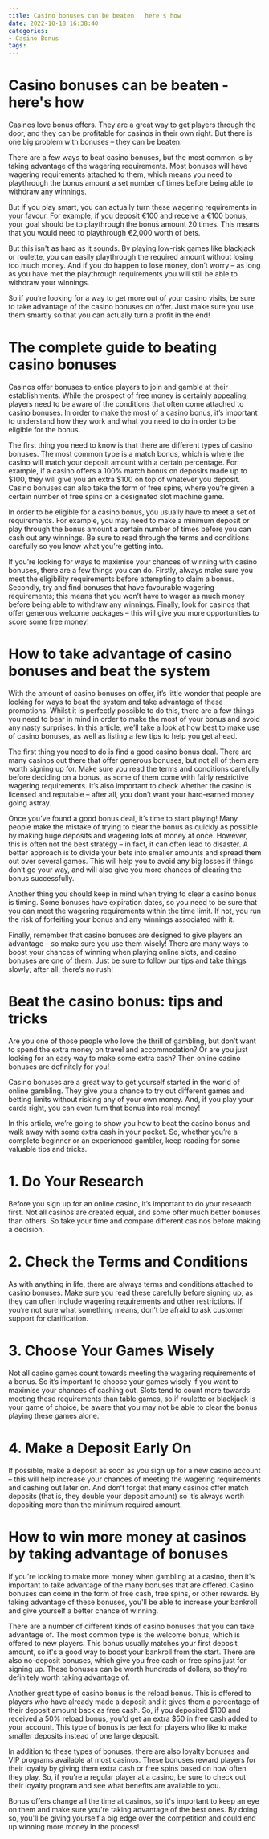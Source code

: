 ```yaml
---
title: Casino bonuses can be beaten   here's how 
date: 2022-10-18 16:38:40
categories:
- Casino Bonus
tags:
---
```



# Casino bonuses can be beaten - here's how 

Casinos love bonus offers. They are a great way to get players through the door, and they can be profitable for casinos in their own right. But there is one big problem with bonuses – they can be beaten.

There are a few ways to beat casino bonuses, but the most common is by taking advantage of the wagering requirements. Most bonuses will have wagering requirements attached to them, which means you need to playthrough the bonus amount a set number of times before being able to withdraw any winnings.

But if you play smart, you can actually turn these wagering requirements in your favour. For example, if you deposit €100 and receive a €100 bonus, your goal should be to playthrough the bonus amount 20 times. This means that you would need to playthrough €2,000 worth of bets.

But this isn't as hard as it sounds. By playing low-risk games like blackjack or roulette, you can easily playthrough the required amount without losing too much money. And if you do happen to lose money, don’t worry – as long as you have met the playthrough requirements you will still be able to withdraw your winnings.

So if you’re looking for a way to get more out of your casino visits, be sure to take advantage of the casino bonuses on offer. Just make sure you use them smartly so that you can actually turn a profit in the end!

# The complete guide to beating casino bonuses 

Casinos offer bonuses to entice players to join and gamble at their establishments. While the prospect of free money is certainly appealing, players need to be aware of the conditions that often come attached to casino bonuses. In order to make the most of a casino bonus, it’s important to understand how they work and what you need to do in order to be eligible for the bonus.

The first thing you need to know is that there are different types of casino bonuses. The most common type is a match bonus, which is where the casino will match your deposit amount with a certain percentage. For example, if a casino offers a 100% match bonus on deposits made up to $100, they will give you an extra $100 on top of whatever you deposit. Casino bonuses can also take the form of free spins, where you’re given a certain number of free spins on a designated slot machine game.

In order to be eligible for a casino bonus, you usually have to meet a set of requirements. For example, you may need to make a minimum deposit or play through the bonus amount a certain number of times before you can cash out any winnings. Be sure to read through the terms and conditions carefully so you know what you’re getting into.

If you’re looking for ways to maximise your chances of winning with casino bonuses, there are a few things you can do. Firstly, always make sure you meet the eligibility requirements before attempting to claim a bonus. Secondly, try and find bonuses that have favourable wagering requirements; this means that you won’t have to wager as much money before being able to withdraw any winnings. Finally, look for casinos that offer generous welcome packages – this will give you more opportunities to score some free money!

# How to take advantage of casino bonuses and beat the system 

With the amount of casino bonuses on offer, it’s little wonder that people are looking for ways to beat the system and take advantage of these promotions. Whilst it is perfectly possible to do this, there are a few things you need to bear in mind in order to make the most of your bonus and avoid any nasty surprises. In this article, we’ll take a look at how best to make use of casino bonuses, as well as listing a few tips to help you get ahead.

The first thing you need to do is find a good casino bonus deal. There are many casinos out there that offer generous bonuses, but not all of them are worth signing up for. Make sure you read the terms and conditions carefully before deciding on a bonus, as some of them come with fairly restrictive wagering requirements. It’s also important to check whether the casino is licensed and reputable – after all, you don’t want your hard-earned money going astray.

Once you’ve found a good bonus deal, it’s time to start playing! Many people make the mistake of trying to clear the bonus as quickly as possible by making huge deposits and wagering lots of money at once. However, this is often not the best strategy – in fact, it can often lead to disaster. A better approach is to divide your bets into smaller amounts and spread them out over several games. This will help you to avoid any big losses if things don’t go your way, and will also give you more chances of clearing the bonus successfully.

Another thing you should keep in mind when trying to clear a casino bonus is timing. Some bonuses have expiration dates, so you need to be sure that you can meet the wagering requirements within the time limit. If not, you run the risk of forfeiting your bonus and any winnings associated with it.

Finally, remember that casino bonuses are designed to give players an advantage – so make sure you use them wisely! There are many ways to boost your chances of winning when playing online slots, and casino bonuses are one of them. Just be sure to follow our tips and take things slowly; after all, there’s no rush!

# Beat the casino bonus: tips and tricks 

Are you one of those people who love the thrill of gambling, but don’t want to spend the extra money on travel and accommodation? Or are you just looking for an easy way to make some extra cash? Then online casino bonuses are definitely for you!

 Casino bonuses are a great way to get yourself started in the world of online gambling. They give you a chance to try out different games and betting limits without risking any of your own money. And, if you play your cards right, you can even turn that bonus into real money!

In this article, we’re going to show you how to beat the casino bonus and walk away with some extra cash in your pocket. So, whether you’re a complete beginner or an experienced gambler, keep reading for some valuable tips and tricks.

# 1. Do Your Research

Before you sign up for an online casino, it’s important to do your research first. Not all casinos are created equal, and some offer much better bonuses than others. So take your time and compare different casinos before making a decision.

# 2. Check the Terms and Conditions

As with anything in life, there are always terms and conditions attached to casino bonuses. Make sure you read these carefully before signing up, as they can often include wagering requirements and other restrictions. If you’re not sure what something means, don’t be afraid to ask customer support for clarification.

# 3. Choose Your Games Wisely

Not all casino games count towards meeting the wagering requirements of a bonus. So it’s important to choose your games wisely if you want to maximise your chances of cashing out. Slots tend to count more towards meeting these requirements than table games, so if roulette or blackjack is your game of choice, be aware that you may not be able to clear the bonus playing these games alone.

# 4. Make a Deposit Early On

If possible, make a deposit as soon as you sign up for a new casino account – this will help increase your chances of meeting the wagering requirements and cashing out later on. And don’t forget that many casinos offer match deposits (that is, they double your deposit amount) so it’s always worth depositing more than the minimum required amount.

# How to win more money at casinos by taking advantage of bonuses

If you're looking to make more money when gambling at a casino, then it's important to take advantage of the many bonuses that are offered. Casino bonuses can come in the form of free cash, free spins, or other rewards. By taking advantage of these bonuses, you'll be able to increase your bankroll and give yourself a better chance of winning.

There are a number of different kinds of casino bonuses that you can take advantage of. The most common type is the welcome bonus, which is offered to new players. This bonus usually matches your first deposit amount, so it's a good way to boost your bankroll from the start. There are also no-deposit bonuses, which give you free cash or free spins just for signing up. These bonuses can be worth hundreds of dollars, so they're definitely worth taking advantage of.

Another great type of casino bonus is the reload bonus. This is offered to players who have already made a deposit and it gives them a percentage of their deposit amount back as free cash. So, if you deposited $100 and received a 50% reload bonus, you'd get an extra $50 in free cash added to your account. This type of bonus is perfect for players who like to make smaller deposits instead of one large deposit.

In addition to these types of bonuses, there are also loyalty bonuses and VIP programs available at most casinos. These bonuses reward players for their loyalty by giving them extra cash or free spins based on how often they play. So, if you're a regular player at a casino, be sure to check out their loyalty program and see what benefits are available to you.

Bonus offers change all the time at casinos, so it's important to keep an eye on them and make sure you're taking advantage of the best ones. By doing so, you'll be giving yourself a big edge over the competition and could end up winning more money in the process!